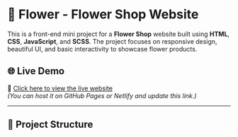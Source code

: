 # 🌸 Flower - Flower Shop Website

This is a front-end mini project for a **Flower Shop** website built using **HTML**, **CSS**, **JavaScript**, and **SCSS**. The project focuses on responsive design, beautiful UI, and basic interactivity to showcase flower products.

## 🌐 Live Demo

🚀 [Click here to view the live website](#)  
_(You can host it on GitHub Pages or Netlify and update this link.)_

---

## 📁 Project Structure


